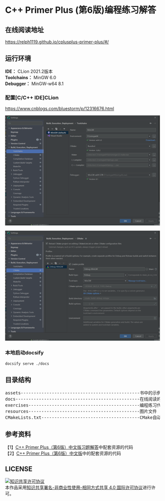 # C++ Primer Plus (第6版)编程练习解答

## 在线阅读地址
https://relph1119.github.io/cplusplus-primer-plus/#/

## 运行环境
**IDE：** CLion 2021.2版本   
**Toolchains：** MinGW 6.0  
**Debugger：** MinGW-w64 8.1

### 配置\[C/C++ IDE\]CLion
https://www.cnblogs.com/bluestorm/p/12316676.html

![Toolchains配置](resources/Toolchains_config.png)

![CMake配置](resources/CMake_config.png)

### 本地启动docsify
```shell
docsify serve ./docs
```

## 目录结构
<pre>
assets----------------------------------------------书中的示例代码
docs------------------------------------------------在线阅读的文件
exercises-------------------------------------------编程练习代码
resources-------------------------------------------图片文件
CMakeLists.txt--------------------------------------CMake自动编译文件
</pre>

## 参考资料
【1】[C++ Primer Plus（第6版）中文版习题解答](https://www.epubit.com/bookDetails?id=UB71fac65f02978)中配套资源的代码  
【2】[C++ Primer Plus（第6版）中文版](https://www.epubit.com/bookDetails?id=UB7209840d845c9)中的配套资源的代码

## LICENSE
<a rel="license" href="http://creativecommons.org/licenses/by-nc-sa/4.0/"><img alt="知识共享许可协议" style="border-width:0" src="https://img.shields.io/badge/license-CC%20BY--NC--SA%204.0-lightgrey" /></a><br />本作品采用<a rel="license" href="http://creativecommons.org/licenses/by-nc-sa/4.0/">知识共享署名-非商业性使用-相同方式共享 4.0 国际许可协议</a>进行许可。
